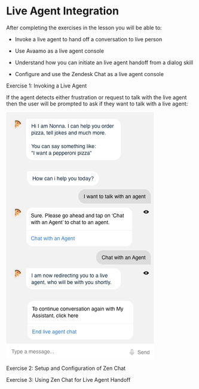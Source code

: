 # Live Agent Integration

After completing the exercises in the lesson you will be able to:

- Invoke a live agent to hand off a conversation to live person

- Use Avaamo as a live agent console

- Understand how you can initiate an live agent handoff from a dialog skill

- Configure and use the Zendesk Chat as a live agent console

Exercise 1: Invoking a Live Agent

If the agent detects either frustration or request to talk with the live agent then the user
will be prompted to ask if they want to talk with a live agent:

![Live agent example](contents/live-agent/images/live-agent-chat-window.png)


Exercise 2: Setup and Configuration of Zen Chat

Exercise 3: Using Zen Chat for Live Agent Handoff

